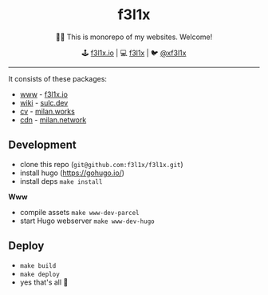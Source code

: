 <h1 align=center>f3l1x</h1>

<p align=center>
   🏃‍♂️ This is monorepo of my websites. Welcome!
</p>

<p align=center>
🕹 <a href="https://f3l1x.io">f3l1x.io</a> | 💻 <a href="https://github.com/f3l1x">f3l1x</a> | 🐦 <a href="https://twitter.com/xf3l1x">@xf3l1x</a>
</p>

-----

It consists of these packages:

- [www](/pkg/www/) - [f3l1x.io](https://f3l1x.io)
- [wiki](/pkg/wiki/) - [sulc.dev](https://f3l1x.wiki)
- [cv](/pkg/cv/) - [milan.works](https://milan.works)
- [cdn](/pkg/cdn/) - [milan.network](https://milan.network)

## Development

- clone this repo (`git@github.com:f3l1x/f3l1x.git`)
- install hugo (https://gohugo.io/)
- install deps `make install`

**Www**

- compile assets `make www-dev-parcel`
- start Hugo webserver `make www-dev-hugo`

## Deploy

- `make build`
- `make deploy`
- yes that's all :tada:
